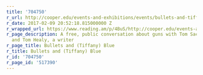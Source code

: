 ```yaml
---
title: '704750'
r_url: http://cooper.edu/events-and-exhibitions/events/bullets-and-tiffany-blue
r_date: 2017-02-09 20:52:18.815000000 Z
r_wrapped_url: https://www.reading.am/p/4BuS/http://cooper.edu/events-and-exhibitions/events/bullets-and-tiffany-blue
r_page_description: A free, public conversation about guns with Tom Sachs, a sculptor,
  and Tom Healy, a writer
r_page_title: Bullets and (Tiffany) Blue
r_title: Bullets and (Tiffany) Blue
r_id: '704750'
r_page_id: '517390'
---
```


